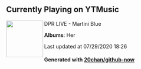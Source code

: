 ## Currently Playing on YTMusic

[<img align="left" width="100" src="https://lh3.googleusercontent.com/hJU7Bllyq_7pzhZWDjfLE88p1Lomerr4LsrFIs4oDPEAyZZI4DlBU9jPORTeUS-Q7yXfmkLFIe8CQiyS">](https://music.youtube.com/channel/UCqNHUKcn3dEtWyuGZ5Gv9rw)

DPR LIVE - Martini Blue

**Albums**: Her

Last updated at 07/29/2020 18:26

#### Generated with [20chan/github-now](https://github.com/20chan/github-now)


<!--
**20chan/20chan** is a ✨ _special_ ✨ repository because its `README.md` (this file) appears on your GitHub profile.

Here are some ideas to get you started:

- 🔭 I’m currently working on ...
- 🌱 I’m currently learning ...
- 👯 I’m looking to collaborate on ...
- 🤔 I’m looking for help with ...
- 💬 Ask me about ...
- 📫 How to reach me: ...
- 😄 Pronouns: ...
- ⚡ Fun fact: ...
-->
